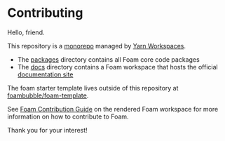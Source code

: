 # Contributing

Hello, friend.

This repository is a [monorepo](https://en.wikipedia.org/wiki/Monorepo) managed by [Yarn Workspaces](https://classic.yarnpkg.com/en/docs/workspaces/).

- The [packages](packages/) directory contains all Foam core code packages
- The [docs](docs/) directory contains a Foam workspace that hosts the official [documentation site](https://foambubble.github.io/foam)

The foam starter template lives outside of this repository at [foambubble/foam-template](https://github.com/foambubble/foam-template).

See [Foam Contribution Guide](https://foambubble.github.io/foam/contribution-guide) on the rendered Foam workspace for more information on how to contribute to Foam.

Thank you for your interest!
